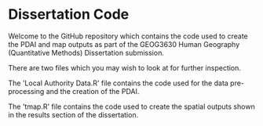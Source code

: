 # Dissertation Code

Welcome to the GitHub repository which contains the code used to create the PDAI and map outputs as part of the GEOG3630 Human Geography (Quantitative Methods) Dissertation submission.

There are two files which you may wish to look at for further inspection.

The 'Local Authority Data.R' file contains the code used for the data pre-processing and the creation of the PDAI.

The 'tmap.R' file contains the code used to create the spatial outputs shown in the results section of the dissertation.